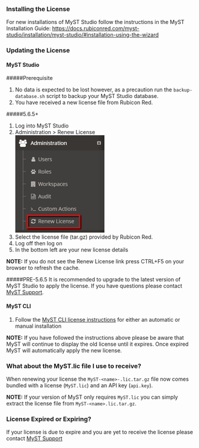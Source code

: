### Installing the License
For new installations of MyST Studio follow the instructions in the MyST Installation Guide:
https://docs.rubiconred.com/myst-studio/installation/myst-studio/#installation-using-the-wizard

### Updating the License
#### MyST Studio
#####Prerequisite
1. No data is expected to be lost however, as a precaution run the `backup-database.sh` script to backup your MyST Studio database.
2. You have received a new license file from Rubicon Red.

#####5.6.5+
1. Log into MyST Studio
1. Administration > Renew License<br>![](img/myst-license-renew-license.png)
1. Select the license file (tar.gz) provided by Rubicon Red.
1. Log off then log on
1. In the bottom left are your new license details

**NOTE:** If you do not see the Renew License link press CTRL+F5 on your browser to refresh the cache.

#####PRE-5.6.5
It is recommended to upgrade to the latest version of MyST Studio to apply the license. If you have questions please contact [MyST Support](mailto:myst.support@rubiconred.com "myst.support@rubiconred.com").

#### MyST CLI
1. Follow the [MyST CLI license instructions](https://myst.rubiconred.com/webhelp/myst-cli-user-guide-5.6.0.0/index.html#install_myst_update_license.html) for either an automatic or manual installation

**NOTE:** If you have followed the instructions above please be aware that MyST will continue to display the old license until it expires. Once expired MyST will automatically apply the new license.

### What about the MyST.lic file I use to receive?
When renewing your license the `MyST-<name>-.lic.tar.gz` file now comes bundled with a license (`MyST.lic`) and an API key (`api.key`).

**NOTE:** If your version of MyST only requires `MyST.lic` you can simply extract the license file from `MyST-<name>.lic.tar.gz`.

### License Expired or Expiring?
If your license is due to expire and you are yet to receive the license please contact [MyST Support](mailto:myst.support@rubiconred.com "myst.support@rubiconred.com")
